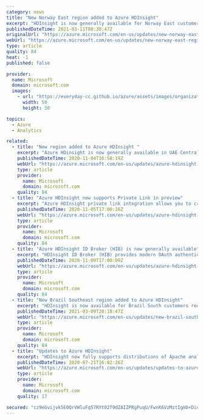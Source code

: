 ```yaml
---
category: news
title: "New Norway East region added to Azure HDInsight"
excerpt: "HDInsight is now generally available for Norway East customers."
publishedDateTime: 2021-03-11T00:38:47Z
originalUrl: "https://azure.microsoft.com/en-us/updates/new-norway-east-region-added-to-azure-hdinsight/"
webUrl: "https://azure.microsoft.com/en-us/updates/new-norway-east-region-added-to-azure-hdinsight/"
type: article
quality: 84
heat: -1
published: false

provider:
  name: Microsoft
  domain: microsoft.com
  images:
    - url: "https://everyday-cc.github.io/azure/assets/images/organizations/microsoft.com-50x50.jpg"
      width: 50
      height: 50

topics:
  - Azure
  - Analytics

related:
  - title: "New region added to Azure HDInsight "
    excerpt: "Azure HDinsight is now generally available in UAE Central"
    publishedDateTime: 2020-11-04T16:58:19Z
    webUrl: "https://azure.microsoft.com/en-us/updates/azure-hdinsight-is-now-available-in-the-uae-central/"
    type: article
    provider:
      name: Microsoft
      domain: microsoft.com
    quality: 84
  - title: "Azure HDInsight now supports Private Link in preview"
    excerpt: "Azure HDInsight private link integration allows you to create VNET injected clusters with no public IP and access them using your own private endpoints."
    publishedDateTime: 2020-11-05T17:00:16Z
    webUrl: "https://azure.microsoft.com/en-us/updates/azure-hdinsight-now-supports-private-link-in-preview/"
    type: article
    provider:
      name: Microsoft
      domain: microsoft.com
    quality: 84
  - title: "Azure HDInsight ID Broker (HIB) is now generally available"
    excerpt: "HDInsight ID Broker (HIB) provides modern OAuth authentication and enables federated users to login to cluster without syncing on-premise password hashes to the cloud."
    publishedDateTime: 2020-11-09T17:00:09Z
    webUrl: "https://azure.microsoft.com/en-us/updates/azure-hdinsight-id-broker-hib-is-now-generally-available/"
    type: article
    provider:
      name: Microsoft
      domain: microsoft.com
    quality: 84
  - title: "New Brazil Southeast region added to Azure HDInsight"
    excerpt: "HDInsight is now available for Brazil South customers requiring scenario-based in-country disaster recovery."
    publishedDateTime: 2021-03-09T20:18:47Z
    webUrl: "https://azure.microsoft.com/en-us/updates/new-brazil-southeast-region-added-to-azure-hdinsight/"
    type: article
    provider:
      name: Microsoft
      domain: microsoft.com
    quality: 84
  - title: "Updates to Azure HDInsight"
    excerpt: "HDInsight now fully supports distributions of Apache analytics projects in-house. Plus, in the coming months, we’re launching the next generation of HDInsight with new and improved features."
    publishedDateTime: 2020-07-21T16:02:26Z
    webUrl: "https://azure.microsoft.com/en-us/updates/updates-to-azure-hdinsight-2/"
    type: article
    provider:
      name: Microsoft
      domain: microsoft.com
    quality: 17

secured: "cz9eGvijvk5E0QrVWluFq57RYt02f9dZAIZPRgPuqU/FwnK6VzMztIgmb+DicfPmTrWUFCcbPHq/0tP0MRdxMiSxCLOUuV8lpeKDuZRBkb9GRFa0pFoGkICB5kdNljcKAMD8OhTF8fEV6boyxQQVDjoEIEmnmAA1t5mIYciLRpchOU2ZNjdFNSmO3lzmglRsUuK+Gda/W5ZBTUI6mWCI/GFGdvREWr5MfzCa3Zv6vOZSxtgqy5GfaDqRkE+z4weaLDt5lVC5hD7KyUWz19AH2BCGhSFyyCZysljbzxwYEXfJvZI5umVm+OOyQ4+fz16iX2w5gdhM0N4I9siQ97o00M1FZmjLFdG/HlpD/Ryy3DM=;J/QT2PruqaUss8Krl3arUw=="
---
```


